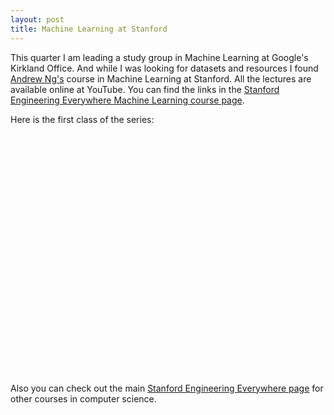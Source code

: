```yaml
---
layout: post
title: Machine Learning at Stanford
---
```


<p>
This quarter I am leading a study group in Machine Learning at
Google's Kirkland Office. And while I was looking for datasets and
resources I found
<a href="http://ai.stanford.edu/~ang/">Andrew Ng's</a> course
in Machine Learning at Stanford.
All the lectures are available online at YouTube. You can find the
links in the
<a href="http://see.stanford.edu/see/lecturelist.aspx?coll=348ca38a-3a6d-4052-937d-cb017338d7b1">
  Stanford Engineering Everywhere Machine Learning course page</a>.
</p>


<p>
Here is the first class of the series:
</p>

<object width="480" height="385">
  <param name="movie" value="https://www.youtube.com/v/UzxYlbK2c7E&hl=en_US&fs=1&" />
  <param name="allowFullScreen" value="true" />
  <param name="allowscriptaccess" value="always" />
  <embed src="https://www.youtube.com/v/UzxYlbK2c7E&hl=en_US&fs=1&"
    type="application/x-shockwave-flash"
    allowscriptaccess="always" allowfullscreen="true"
    width="480" height="385" />
</object>

<p>
Also you can check out the main
<a href="http://see.stanford.edu/see/courses.aspx">
  Stanford Engineering Everywhere page</a>
for other courses in computer science.
</p>
